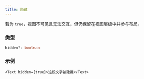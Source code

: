 ```yaml
---
title: 隐藏
---
```

若为 `true`，视图不可见且无法交互，但仍保留在视图层级中并参与布局。

### 类型

```ts
hidden?: boolean
```

### 示例

```tsx
<Text hidden={true}>这段文字被隐藏</Text>
```